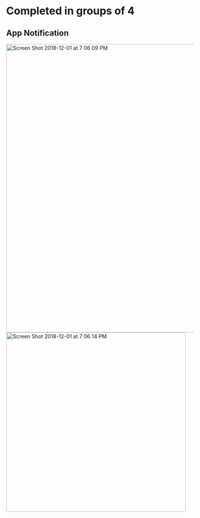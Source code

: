 # Completed in groups of 4

## App Notification
<img width="775" alt="Screen Shot 2018-12-01 at 7 06 09 PM" src="https://user-images.githubusercontent.com/57783476/178598690-7ecd3f62-17eb-4960-bcf1-4ca2fb1a5abf.png">
<img width="482" alt="Screen Shot 2018-12-01 at 7 06 14 PM" src="https://user-images.githubusercontent.com/57783476/178598538-74bf3985-e947-496b-a99e-1f7d15ad55b7.png">

